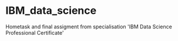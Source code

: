 # IBM_data_science
Hometask and final assigment from specialisation 'IBM Data Science Professional Certificate'
